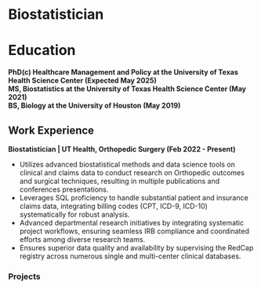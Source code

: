 # Biostatistician

# Education
**PhD(c) Healthcare Management and Policy at the University of Texas Health Science Center (Expected May 2025)**								       		
**MS, Biostatistics	at the  University of Texas Health Science Center (May 2021)**	 			        		
**BS, Biology at the University of Houston (May 2019)**

## Work Experience
**Biostatistician | UT Health, Orthopedic Surgery (Feb 2022 - Present)**
- Utilizes advanced biostatistical methods and data science tools on clinical and claims data to conduct research on Orthopedic outcomes and surgical techniques, resulting in multiple publications and conferences presentations.
- Leverages SQL proficiency to handle substantial patient and insurance claims data, integrating billing codes (CPT, ICD-9, ICD-10) systematically for robust analysis.
- Advanced departmental research initiatives by integrating systematic project workflows, ensuring seamless IRB compliance and coordinated efforts among diverse research teams.  
- Ensures superior data quality and availability by supervising the RedCap registry across numerous single and multi-center clinical databases.

### Projects
